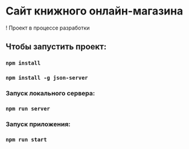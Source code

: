 # Сайт книжного онлайн-магазина

! Проект в процессе разработки

## Чтобы запустить проект:

### `npm install`
### `npm install -g json-server`

### Запуск локального сервера:

### `npm run server`

### Запуск приложения:

### `npm run start`

